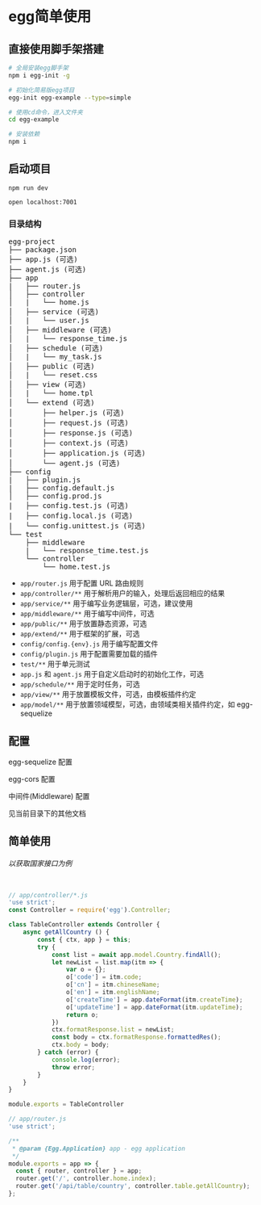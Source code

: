 # egg简单使用
## 直接使用脚手架搭建
```bash
# 全局安装egg脚手架
npm i egg-init -g

# 初始化简易版egg项目
egg-init egg-example --type=simple

# 使用cd命令，进入文件夹
cd egg-example

# 安装依赖
npm i
```

## 启动项目
`npm run dev`

`open localhost:7001`

### 目录结构
<pre><span class="line">egg-project</span><br><span class="line">├── package.json</span><br><span class="line">├── app.js (可选)</span><br><span class="line">├── agent.js (可选)</span><br><span class="line">├── app</span><br><span class="line">|   ├── router.js</span><br><span class="line">│   ├── controller</span><br><span class="line">│   |   └── home.js</span><br><span class="line">│   ├── service (可选)</span><br><span class="line">│   |   └── user.js</span><br><span class="line">│   ├── middleware (可选)</span><br><span class="line">│   |   └── response_time.js</span><br><span class="line">│   ├── schedule (可选)</span><br><span class="line">│   |   └── my_task.js</span><br><span class="line">│   ├── public (可选)</span><br><span class="line">│   |   └── reset.css</span><br><span class="line">│   ├── view (可选)</span><br><span class="line">│   |   └── home.tpl</span><br><span class="line">│   └── extend (可选)</span><br><span class="line">│       ├── helper.js (可选)</span><br><span class="line">│       ├── request.js (可选)</span><br><span class="line">│       ├── response.js (可选)</span><br><span class="line">│       ├── context.js (可选)</span><br><span class="line">│       ├── application.js (可选)</span><br><span class="line">│       └── agent.js (可选)</span><br><span class="line">├── config</span><br><span class="line">|   ├── plugin.js</span><br><span class="line">|   ├── config.default.js</span><br><span class="line">│   ├── config.prod.js</span><br><span class="line">|   ├── config.test.js (可选)</span><br><span class="line">|   ├── config.local.js (可选)</span><br><span class="line">|   └── config.unittest.js (可选)</span><br><span class="line">└── <span class="built_in">test</span></span><br><span class="line">    ├── middleware</span><br><span class="line">    |   └── response_time.test.js</span><br><span class="line">    └── controller</span><br><span class="line">        └── home.test.js</span><br></pre>


- `app/router.js` 用于配置 URL 路由规则
- `app/controller/**` 用于解析用户的输入，处理后返回相应的结果
- `app/service/**` 用于编写业务逻辑层，可选，建议使用
- `app/middleware/**` 用于编写中间件，可选
- `app/public/**` 用于放置静态资源，可选
- `app/extend/**` 用于框架的扩展，可选
- `config/config.{env}.js` 用于编写配置文件
- `config/plugin.js` 用于配置需要加载的插件
- `test/**` 用于单元测试
- `app.js` 和 `agent.js` 用于自定义启动时的初始化工作，可选
- `app/schedule/**` 用于定时任务，可选
- `app/view/**` 用于放置模板文件，可选，由模板插件约定
- `app/model/**` 用于放置领域模型，可选，由领域类相关插件约定，如 egg-sequelize

## 配置
egg-sequelize 配置

egg-cors 配置

中间件(Middleware) 配置



见当前目录下的其他文档



## 简单使用

###### 以获取国家接口为例
```js

// app/controller/*.js
'use strict';
const Controller = require('egg').Controller;

class TableController extends Controller {
    async getAllCountry () {
        const { ctx, app } = this;
        try {
            const list = await app.model.Country.findAll();
            let newList = list.map(itm => {
                var o = {};
                o['code'] = itm.code;
                o['cn'] = itm.chineseName;
                o['en'] = itm.englishName;
                o['createTime'] = app.dateFormat(itm.createTime);
                o['updateTime'] = app.dateFormat(itm.updateTime);
                return o;
            })
            ctx.formatResponse.list = newList;
            const body = ctx.formatResponse.formattedRes();
            ctx.body = body;
        } catch (error) {
            console.log(error);
            throw error;
        }
    }
}

module.exports = TableController
```

```js
// app/router.js
'use strict';

/**
 * @param {Egg.Application} app - egg application
 */
module.exports = app => {
  const { router, controller } = app;
  router.get('/', controller.home.index);
  router.get('/api/table/country', controller.table.getAllCountry);
};


```

